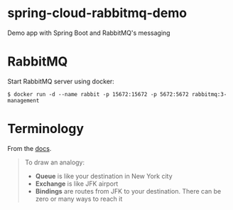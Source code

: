 # spring-cloud-rabbitmq-demo
Demo app with Spring Boot and RabbitMQ's messaging

# RabbitMQ
Start RabbitMQ server using docker:
```
$ docker run -d --name rabbit -p 15672:15672 -p 5672:5672 rabbitmq:3-management
```

# Terminology
From the [docs](https://www.rabbitmq.com/tutorials/amqp-concepts.html).

> To draw an analogy:
> 
> * **Queue** is like your destination in New York city
> * **Exchange** is like JFK airport
> * **Bindings** are routes from JFK to your destination. There can be zero or many ways to reach it
